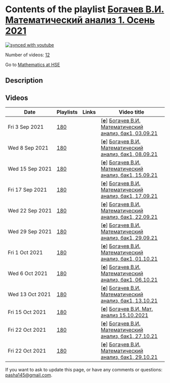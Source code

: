 # Contents of the playlist [Богачев В.И. Математический анализ 1. Осень 2021](https://www.youtube.com/playlist?list=PLq3E5oubNNoB_DhM7pZCAihGmk1Fb32dw)

[![synced with youtube](https://img.shields.io/github/last-commit/mathphysschool/mathphysschool.github.io/autoupdate1?label=synced%20with%20youtube)](https://github.com/mathphysschool/mathphysschool.github.io/commits/autoupdate1)

Number of videos: [12](#videos)

Go to [Mathematics at HSE](../README.md)

## Description



## Videos

|Date|Playlists|Links|Video title|
|---|---|---|---|
| Fri&nbsp;3&nbsp;Sep&nbsp;2021 | [180](../playlists/180 "Богачев В.И. Математический анализ 1. Осень 2021") |  | [[**e**](https://studio.youtube.com/video/tunsi9ffvo4/edit "Edit")] [Богачев В.И. Математический анализ, бак1, 03.09.21](https://www.youtube.com/watch?v=tunsi9ffvo4&list=PLq3E5oubNNoB_DhM7pZCAihGmk1Fb32dw) |
| Wed&nbsp;8&nbsp;Sep&nbsp;2021 | [180](../playlists/180 "Богачев В.И. Математический анализ 1. Осень 2021") |  | [[**e**](https://studio.youtube.com/video/lYtmBftMXuo/edit "Edit")] [Богачев В.И. Математический анализ, бак1, 08.09.21](https://www.youtube.com/watch?v=lYtmBftMXuo&list=PLq3E5oubNNoB_DhM7pZCAihGmk1Fb32dw) |
| Wed&nbsp;15&nbsp;Sep&nbsp;2021 | [180](../playlists/180 "Богачев В.И. Математический анализ 1. Осень 2021") |  | [[**e**](https://studio.youtube.com/video/lu7HsnsQxQU/edit "Edit")] [Богачев В.И. Математический анализ, бак1, 15.09.21](https://www.youtube.com/watch?v=lu7HsnsQxQU&list=PLq3E5oubNNoB_DhM7pZCAihGmk1Fb32dw) |
| Fri&nbsp;17&nbsp;Sep&nbsp;2021 | [180](../playlists/180 "Богачев В.И. Математический анализ 1. Осень 2021") |  | [[**e**](https://studio.youtube.com/video/VkOipp5MKB0/edit "Edit")] [Богачев В.И. Математический анализ, бак1, 17.09.21](https://www.youtube.com/watch?v=VkOipp5MKB0&list=PLq3E5oubNNoB_DhM7pZCAihGmk1Fb32dw) |
| Wed&nbsp;22&nbsp;Sep&nbsp;2021 | [180](../playlists/180 "Богачев В.И. Математический анализ 1. Осень 2021") |  | [[**e**](https://studio.youtube.com/video/0ofWgEw85XU/edit "Edit")] [Богачев В.И. Математический анализ, бак1, 22.09.21](https://www.youtube.com/watch?v=0ofWgEw85XU&list=PLq3E5oubNNoB_DhM7pZCAihGmk1Fb32dw) |
| Wed&nbsp;29&nbsp;Sep&nbsp;2021 | [180](../playlists/180 "Богачев В.И. Математический анализ 1. Осень 2021") |  | [[**e**](https://studio.youtube.com/video/-fP_STaIjLc/edit "Edit")] [Богачев В.И. Математический анализ, бак1, 29.09.21](https://www.youtube.com/watch?v=-fP_STaIjLc&list=PLq3E5oubNNoB_DhM7pZCAihGmk1Fb32dw) |
| Fri&nbsp;1&nbsp;Oct&nbsp;2021 | [180](../playlists/180 "Богачев В.И. Математический анализ 1. Осень 2021") |  | [[**e**](https://studio.youtube.com/video/wEM3WyYvts4/edit "Edit")] [Богачев В.И. Математический анализ, бак1, 01.10.21](https://www.youtube.com/watch?v=wEM3WyYvts4&list=PLq3E5oubNNoB_DhM7pZCAihGmk1Fb32dw) |
| Wed&nbsp;6&nbsp;Oct&nbsp;2021 | [180](../playlists/180 "Богачев В.И. Математический анализ 1. Осень 2021") |  | [[**e**](https://studio.youtube.com/video/XSCC6lge4bk/edit "Edit")] [Богачев В.И. Математический анализ, бак1, 06.10.21](https://www.youtube.com/watch?v=XSCC6lge4bk&list=PLq3E5oubNNoB_DhM7pZCAihGmk1Fb32dw) |
| Wed&nbsp;13&nbsp;Oct&nbsp;2021 | [180](../playlists/180 "Богачев В.И. Математический анализ 1. Осень 2021") |  | [[**e**](https://studio.youtube.com/video/N6UXAZUdkuk/edit "Edit")] [Богачев В.И. Математический анализ, бак1, 13.10.21](https://www.youtube.com/watch?v=N6UXAZUdkuk&list=PLq3E5oubNNoB_DhM7pZCAihGmk1Fb32dw) |
| Fri&nbsp;15&nbsp;Oct&nbsp;2021 | [180](../playlists/180 "Богачев В.И. Математический анализ 1. Осень 2021") |  | [[**e**](https://studio.youtube.com/video/HrmFYrSisJo/edit "Edit")] [Богачев В.И. Мат. анализ 15.10.2021](https://www.youtube.com/watch?v=HrmFYrSisJo&list=PLq3E5oubNNoB_DhM7pZCAihGmk1Fb32dw) |
| Fri&nbsp;22&nbsp;Oct&nbsp;2021 | [180](../playlists/180 "Богачев В.И. Математический анализ 1. Осень 2021") |  | [[**e**](https://studio.youtube.com/video/i-__eRi5LgI/edit "Edit")] [Богачев В.И. Математический анализ, бак1, 27.10.21](https://www.youtube.com/watch?v=i-__eRi5LgI&list=PLq3E5oubNNoB_DhM7pZCAihGmk1Fb32dw) |
| Fri&nbsp;22&nbsp;Oct&nbsp;2021 | [180](../playlists/180 "Богачев В.И. Математический анализ 1. Осень 2021") |  | [[**e**](https://studio.youtube.com/video/o2z7iCJsm3M/edit "Edit")] [Богачев В.И. Математический анализ, бак1, 29.10.21](https://www.youtube.com/watch?v=o2z7iCJsm3M&list=PLq3E5oubNNoB_DhM7pZCAihGmk1Fb32dw) |


 If you want to ask to update this page, or have any comments or questions: <pasha145@gmail.com>.